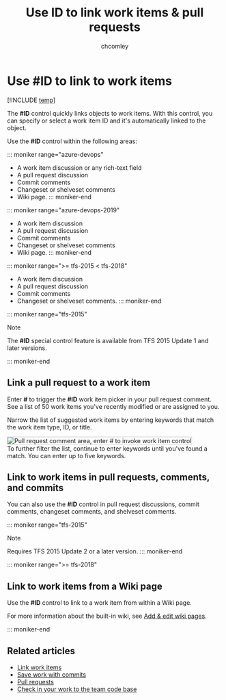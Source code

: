 ﻿---
title: Use ID to link work items & pull requests
titleSuffix: Azure DevOps
description: Link to work items in discussions and pull requests
ms.technology: devops-collab
ms.assetid:
toc: show
ms.author: chcomley
author: chcomley
ms.topic: conceptual
ms.date: 12/30/2019
monikerRange: ">= tfs-2015"
---

# Use #ID to link to work items

[!INCLUDE [temp](../includes/version-ts-tfs-2015-2016.md)]

The **#ID** control quickly links objects to work items. With this control, you can specify or select a work item ID and it's automatically linked to the object.

Use the **#ID** control within the following areas:

::: moniker range="azure-devops"

- A work item discussion or any rich-text field
- A pull request discussion
- Commit comments
- Changeset or shelveset comments
- Wiki page.
  ::: moniker-end

::: moniker range="azure-devops-2019"

- A work item discussion
- A pull request discussion
- Commit comments
- Changeset or shelveset comments
- Wiki page.
  ::: moniker-end

::: moniker range=">= tfs-2015 < tfs-2018"

- A work item discussion
- A pull request discussion
- Commit comments
- Changeset or shelveset comments.
  ::: moniker-end

<a id="mention-wit-id"> </a>

::: moniker range="tfs-2015"

> [!NOTE]  
> The **#ID** special control feature is available from TFS 2015 Update 1 and later versions.

::: moniker-end

## Link a pull request to a work item

Enter **#** to trigger the **#ID** work item picker in your pull request comment. See a list of 50 work items you've recently modified or are assigned to you.

Narrow the list of suggested work items by entering keywords that match the work item type, ID, or title.

<img src="media/ALM_PRD_ID_PR.png" alt="Pull request comment area, enter # to invoke work item control" style="border: 1px solid #CCCCCC;" /><br/>To further filter the list, continue to enter keywords until you&#39;ve found a match. You can enter up to five keywords.

## Link to work items in pull requests, comments, and commits

You can also use the **#ID** control in pull request discussions, commit comments, changeset comments, and shelveset comments.

::: moniker range="tfs-2015"

> [!NOTE]  
> Requires TFS 2015 Update 2 or a later version.
> ::: moniker-end

::: moniker range=">= tfs-2018"

## Link to work items from a Wiki page

Use the **#ID** control to link to a work item from within a Wiki page.

For more information about the built-in wiki, see [Add & edit wiki pages](../project/wiki/add-edit-wiki.md).

::: moniker-end

## Related articles

- [Link work items](../boards/backlogs/add-link.md)
- [Save work with commits](../repos/git/commits.md)
- [Pull requests](../repos/git/pullrequest.md)
- [Check in your work to the team code base](../repos/tfvc/check-your-work-team-codebase.md)
